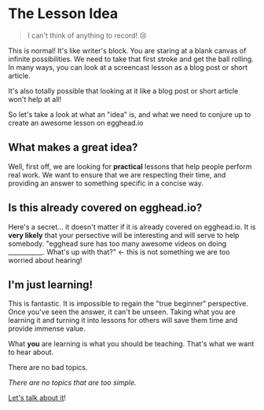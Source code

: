 # The Lesson Idea

> I can't think of anything to record! :cry:

This is normal! It's like writer's block. You are staring at a blank canvas of infinite possibilities. We need to take that first stroke and get the ball rolling. In many ways, you can look at a screencast lesson as a blog post or short article.

It's also totally possible that looking at it like a blog post or short article won't help at all!

So let's take a look at what an "idea" is, and what we need to conjure up to create an awesome lesson on egghead.io

## What makes a great idea?

Well, first off, we are looking for **practical** lessons that help people perform real work. We want to ensure that we are respecting their time, and providing an answer to something specific in a concise way.

## Is this already covered on egghead.io?

Here's a secret... it doesn't matter if it is already covered on egghead.io. It is **very likely** that your persective will be interesting and will serve to help somebody. "egghead sure has too many awesome videos on doing ___________. What's up with that?" <- this is not something we are too worried about hearing!

## I'm just learning!

This is fantastic. It is impossible to regain the "true beginner" perspective. Once you've seen the answer, it can't be unseen. Taking what you are learning it and turning it into lessons for others will save them time and provide immense value.

What **you** are learning is what you should be teaching. That's what we want to hear about.

There are no bad topics.

*There are no topics that are too simple.*

[Let's talk about it](https://eggheadio.slack.com/messages/egghead-lesson-ideas/)!